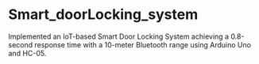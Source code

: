 # Smart_doorLocking_system
Implemented an IoT-based Smart Door Locking System achieving a 0.8-second response time with a 10-meter Bluetooth range using Arduino Uno and HC-05.
